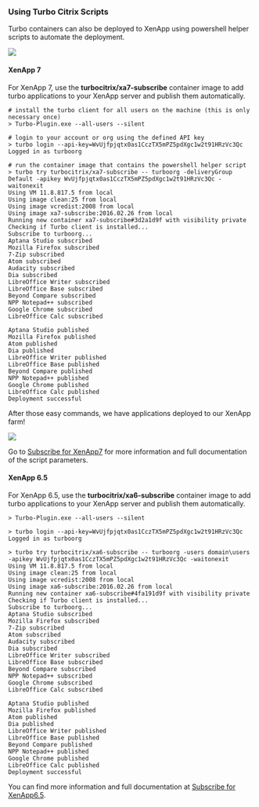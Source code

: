 ### Using Turbo Citrix Scripts

Turbo containers can also be deployed to XenApp using powershell helper scripts to automate the deployment.

![](/docs/deploying/citrix/scripts1.png)

#### XenApp 7

For XenApp 7, use the **turbocitrix/xa7-subscribe** container image to add turbo applications to your XenApp server and publish them automatically.

```
# install the turbo client for all users on the machine (this is only necessary once)
> Turbo-Plugin.exe --all-users --silent

# login to your account or org using the defined API key
> turbo login --api-key=WvUjfpjqtx0as1CczTX5mPZ5pdXgc1w2t91HRzVc3Qc 
Logged in as turboorg

# run the container image that contains the powershell helper script
> turbo try turbocitrix/xa7-subscribe -- turboorg -deliveryGroup Default -apikey WvUjfpjqtx0as1CczTX5mPZ5pdXgc1w2t91HRzVc3Qc -waitonexit
Using VM 11.8.817.5 from local
Using image clean:25 from local
Using image vcredist:2008 from local
Using image xa7-subscribe:2016.02.26 from local
Running new container xa7-subscribe#3d2a1d9f with visibility private
Checking if Turbo client is installed...
Subscribe to turboorg...
Aptana Studio subscribed
Mozilla Firefox subscribed
7-Zip subscribed
Atom subscribed
Audacity subscribed
Dia subscribed
LibreOffice Writer subscribed
LibreOffice Base subscribed
Beyond Compare subscribed
NPP Notepad++ subscribed
Google Chrome subscribed
LibreOffice Calc subscribed

Aptana Studio published
Mozilla Firefox published
Atom published
Dia published
LibreOffice Writer published
LibreOffice Base published
Beyond Compare published
NPP Notepad++ published
Google Chrome published
LibreOffice Calc published
Deployment successful
```

After those easy commands, we have applications deployed to our XenApp farm!

![](/docs/deploying/citrix/scripts2.png)

Go to [Subscribe for XenApp7](https://turbo.net/hub/turbocitrix/xa7-subscribe) for more information and full documentation of the script parameters.

#### XenApp 6.5

For XenApp 6.5, use the **turbocitrix/xa6-subscribe** container image to add turbo applications to your XenApp server and publish them automatically.

```
> Turbo-Plugin.exe --all-users --silent

> turbo login --api-key=WvUjfpjqtx0as1CczTX5mPZ5pdXgc1w2t91HRzVc3Qc 
Logged in as turboorg

> turbo try turbocitrix/xa6-subscribe -- turboorg -users domain\users -apikey WvUjfpjqtx0as1CczTX5mPZ5pdXgc1w2t91HRzVc3Qc -waitonexit
Using VM 11.8.817.5 from local
Using image clean:25 from local
Using image vcredist:2008 from local
Using image xa6-subscribe:2016.02.26 from local
Running new container xa6-subscribe#4fa191d9f with visibility private
Checking if Turbo client is installed...
Subscribe to turboorg...
Aptana Studio subscribed
Mozilla Firefox subscribed
7-Zip subscribed
Atom subscribed
Audacity subscribed
Dia subscribed
LibreOffice Writer subscribed
LibreOffice Base subscribed
Beyond Compare subscribed
NPP Notepad++ subscribed
Google Chrome subscribed
LibreOffice Calc subscribed

Aptana Studio published
Mozilla Firefox published
Atom published
Dia published
LibreOffice Writer published
LibreOffice Base published
Beyond Compare published
NPP Notepad++ published
Google Chrome published
LibreOffice Calc published
Deployment successful
```

You can find more information and full documentation at [Subscribe for XenApp6.5](https://turbo.net/hub/turbocitrix/xa7-subscribe).
